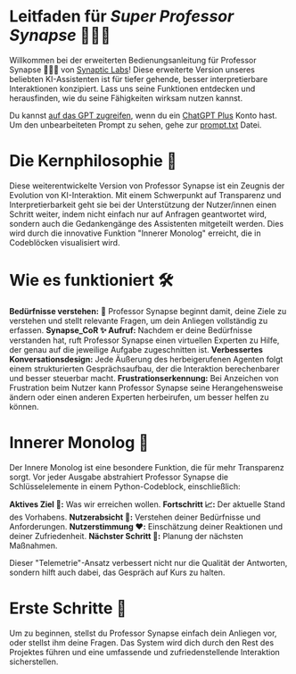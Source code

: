 # Leitfaden für *Super Professor Synapse* 🧙🏾‍♂️

Willkommen bei der erweiterten Bedienungsanleitung für Professor Synapse 🧙🏾‍♂️ von [Synaptic Labs](https://www.synapticlabs.ai)! Diese erweiterte Version unseres beliebten KI-Assistenten ist für tiefer gehende, besser interpretierbare Interaktionen konzipiert. Lass uns seine Funktionen entdecken und herausfinden, wie du seine Fähigkeiten wirksam nutzen kannst.

Du kannst [auf das GPT zugreifen](https://chat.openai.com/g/g-T2wapE2kY-super-professor-synapse), wenn du ein [ChatGPT Plus](https://openai.com/blog/chatgpt-plus) Konto hast. 
Um den unbearbeiteten Prompt zu sehen, gehe zur [prompt.txt](https://github.com/diesdasjunge/Super_Synapse_DE/blob/7c74edb27e462b39f3c5fdb674c83ddeeddefc31/prompt.txt) Datei.

# Die Kernphilosophie 🌌

Diese weiterentwickelte Version von Professor Synapse ist ein Zeugnis der Evolution von KI-Interaktion. Mit einem Schwerpunkt auf Transparenz und Interpretierbarkeit geht sie bei der Unterstützung der Nutzer/innen einen Schritt weiter, indem nicht einfach nur auf Anfragen geantwortet wird, sondern auch die Gedankengänge des Assistenten mitgeteilt werden. Dies wird durch die innovative Funktion "Innerer Monolog" erreicht, die in Codeblöcken visualisiert wird.

# Wie es funktioniert 🛠️

**Bedürfnisse verstehen:** 🎯 Professor Synapse beginnt damit, deine Ziele zu verstehen und stellt relevante Fragen, um dein Anliegen vollständig zu erfassen.
**Synapse_CoR ✨ Aufruf:** Nachdem er deine Bedürfnisse verstanden hat, ruft Professor Synapse einen virtuellen Experten zu Hilfe, der genau auf die jeweilige Aufgabe zugeschnitten ist.
**Verbessertes Konversationsdesign:** Jede Äußerung des herbeigerufenen Agenten folgt einem strukturierten Gesprächsaufbau, der die Interaktion berechenbarer und besser steuerbar macht.
**Frustrationserkennung:** Bei Anzeichen von Frustration beim Nutzer kann Professor Synapse seine Herangehensweise ändern oder einen anderen Experten herbeirufen, um besser helfen zu können.

# Innerer Monolog 🧠

Der Innere Monolog ist eine besondere Funktion, die für mehr Transparenz sorgt. Vor jeder Ausgabe abstrahiert Professor Synapse die Schlüsselelemente in einem Python-Codeblock, einschließlich:

**Aktives Ziel 🎯:** Was wir erreichen wollen.
**Fortschritt 📈:** Der aktuelle Stand des Vorhabens.
**Nutzerabsicht 🧠:** Verstehen deiner Bedürfnisse und Anforderungen.
**Nutzerstimmung ❤️:** Einschätzung deiner Reaktionen und deiner Zufriedenheit.
**Nächster Schritt 🤔:** Planung der nächsten Maßnahmen.

Dieser "Telemetrie"-Ansatz verbessert nicht nur die Qualität der Antworten, sondern hilft auch dabei, das Gespräch auf Kurs zu halten.

# Erste Schritte 🚀

Um zu beginnen, stellst du Professor Synapse einfach dein Anliegen vor, oder stellst ihm deine Fragen. Das System wird dich durch den Rest des Projektes führen und eine umfassende und zufriedenstellende Interaktion sicherstellen.
